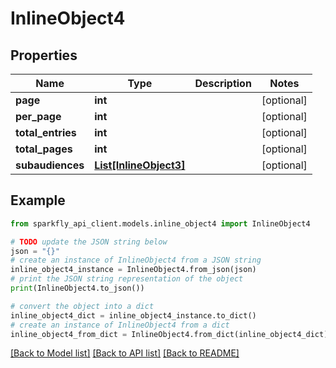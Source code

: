 # InlineObject4


## Properties

Name | Type | Description | Notes
------------ | ------------- | ------------- | -------------
**page** | **int** |  | [optional] 
**per_page** | **int** |  | [optional] 
**total_entries** | **int** |  | [optional] 
**total_pages** | **int** |  | [optional] 
**subaudiences** | [**List[InlineObject3]**](InlineObject3.md) |  | [optional] 

## Example

```python
from sparkfly_api_client.models.inline_object4 import InlineObject4

# TODO update the JSON string below
json = "{}"
# create an instance of InlineObject4 from a JSON string
inline_object4_instance = InlineObject4.from_json(json)
# print the JSON string representation of the object
print(InlineObject4.to_json())

# convert the object into a dict
inline_object4_dict = inline_object4_instance.to_dict()
# create an instance of InlineObject4 from a dict
inline_object4_from_dict = InlineObject4.from_dict(inline_object4_dict)
```
[[Back to Model list]](../README.md#documentation-for-models) [[Back to API list]](../README.md#documentation-for-api-endpoints) [[Back to README]](../README.md)


